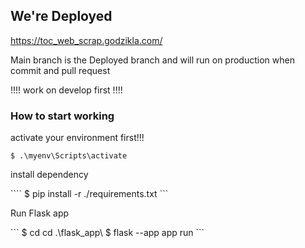 <h2>We're Deployed</h2>
<a href="https://toc_web_scrap.godzikla.com/">https://toc_web_scrap.godzikla.com/</a>
<p>Main branch is the Deployed branch and will run on production when commit and pull request</p>
<p>!!!! work on develop first !!!!</p>

<h3>How to start working</h3>

<p>activate your environment first!!!</p>

```
$ .\myenv\Scripts\activate
```
<p>install dependency</p>
````
$ pip install -r ./requirements.txt
```

<p>Run Flask app</p>
```
$ cd cd .\flask_app\
$ flask --app app run
```
